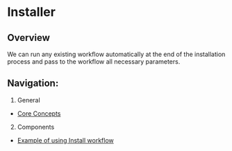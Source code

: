 # Installer
## Overview
We can run any existing workflow automatically at the end of the installation process and pass to the workflow all necessary parameters.

## Navigation:
1. General
- [Core Concepts](General/Core%20Concepts.md)
2. Components
- [Example of using Install workflow](Components/Install%20Workflow.md)